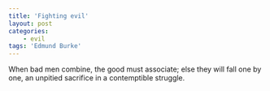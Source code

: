 ```yaml
---
title: 'Fighting evil'
layout: post
categories:
    - evil
tags: 'Edmund Burke'
---
```


When bad men combine, the good must associate; else they will fall one by one, an unpitied sacrifice in a contemptible struggle.